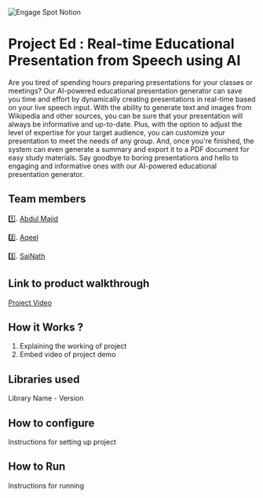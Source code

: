 ![Engage Spot Notion](https://user-images.githubusercontent.com/64391274/230778611-64589571-eaaa-4677-b115-7626978dd856.png)



# Project Ed : Real-time Educational Presentation from Speech using AI
Are you tired of spending hours preparing presentations for your classes or meetings? Our AI-powered educational presentation generator can save you time and effort by dynamically creating presentations in real-time based on your live speech input. With the ability to generate text and images from Wikipedia and other sources, you can be sure that your presentation will always be informative and up-to-date. Plus, with the option to adjust the level of expertise for your target audience, you can customize your presentation to meet the needs of any group. And, once you're finished, the system can even generate a summary and export it to a PDF document for easy study materials. Say goodbye to boring presentations and hello to engaging and informative ones with our AI-powered educational presentation generator.

## Team members
1️⃣. [Abdul Majid](https://www.github.com/majid-2002)

2️⃣. [Aqeel](https://www.github.com/aqeelshamz)

3️⃣. [SaiNath](https://www.github.com/sai-na)

## Link to product walkthrough
[Project Video](https://www.youtube.com/watch?v=a8TF_7F7iCI)
## How it Works ?
1. Explaining the working of project
2. Embed video of project demo
## Libraries used
Library Name - Version
## How to configure
Instructions for setting up project
## How to Run
Instructions for running
